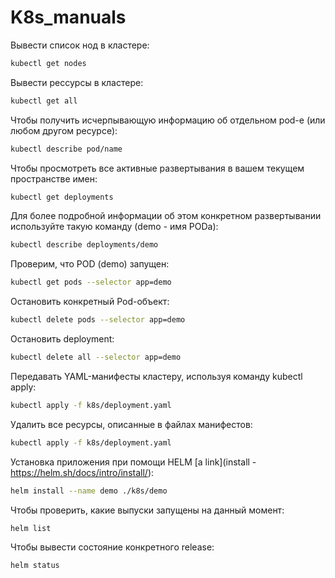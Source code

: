 # K8s_manuals
Вывести список нод в кластере:
```sh
kubectl get nodes
```

Вывести рессурсы в кластере:
```sh
kubectl get all
```

Чтобы получить исчерпывающую информацию об отдельном pod-е (или любом другом ресурсе):
```sh
kubectl describe pod/name
```

Чтобы просмотреть все активные развертывания в вашем текущем пространстве имен:
```sh
kubectl get deployments
```

Для более подробной информации об этом конкретном развертывании используйте такую команду (demo - имя PODa):
```sh
kubectl describe deployments/demo
```

Проверим, что POD (demo) запущен:
```sh
kubectl get pods --selector app=demo
```

Остановить конкретный Pod-объект:
```sh
kubectl delete pods --selector app=demo
```

Остановить deployment:
```sh
kubectl delete all --selector app=demo
```

Передавать YAML-манифесты кластеру, используя команду kubectl apply:
```sh
kubectl apply -f k8s/deployment.yaml
```

Удалить все ресурсы, описанные в файлах манифестов:
```sh
kubectl apply -f k8s/deployment.yaml
```

Установка приложения при помощи HELM [a link](install - https://helm.sh/docs/intro/install/):
```sh
helm install --name demo ./k8s/demo
```

Чтобы проверить, какие выпуски запущены на данный момент:
```sh
helm list
```

Чтобы вывести состояние конкретного release:
```sh
helm status
```
